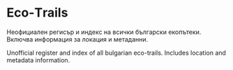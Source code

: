 # Еco-Тrails
Неофициален регисър и индекс на всички български екопътеки. Включва информация за локация и метаданни.

Unofficial register and index of all bulgarian eco-trails. Includes location and metadata information.
